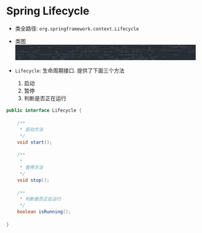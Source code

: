 # Spring Lifecycle
- 类全路径: `org.springframework.context.Lifecycle`
- 类图
  ![Lifecycle](./images/Lifecycle.png)

- `Lifecycle`: 生命周期接口. 提供了下面三个方法
    1. 启动
    2. 暂停
    3. 判断是否正在运行
    

```java
public interface Lifecycle {

	/**
	 * 启动方法
	 */
	void start();

	/**
	 *
	 * 暂停方法
	 */
	void stop();

	/**
	 * 判断是否正在运行
	 */
	boolean isRunning();

}
```